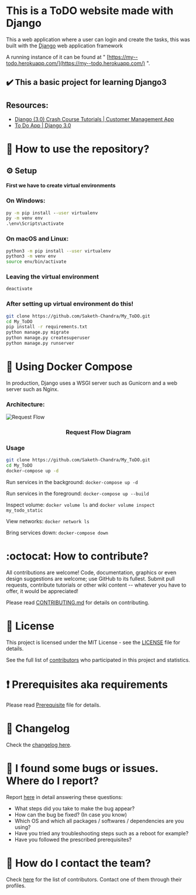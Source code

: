 # This is a ToDO website made with Django
This a web application where a user can login and create the tasks, this was built with the [Django](https://www.djangoproject.com/) web application framework

A running instance of it can be found at " 
[https://my--todo.herokuapp.com/](https://my--todo.herokuapp.com/) ".

## :heavy_check_mark: This a basic project for learning Django3
## Resources:
  * [Django (3.0) Crash Course Tutorials | Customer Management App](https://youtube.com/playlist?list=PL-51WBLyFTg2vW-_6XBoUpE7vpmoR3ztO)
  * [To Do App | Django 3.0](https://youtu.be/4RWFvXDUmjo)

# :book: How to use the repository?
## :gear: Setup

#### **First we have to create virtual environments**

### On Windows: 
```cmd
py -m pip install --user virtualenv
py -m venv env
.\env\Scripts\activate
```

### On macOS and Linux:
```bash
python3 -m pip install --user virtualenv
python3 -m venv env
source env/bin/activate
```
### Leaving the virtual environment
```bash
deactivate
```
### After setting up virtual environment do this!
``` bash
git clone https://github.com/Saketh-Chandra/My_ToDO.git
cd My_ToDO
pip install -r requirements.txt
python manage.py migrate
python manage.py createsuperuser
python manage.py runserver
```

# :whale: Using Docker Compose

In production, Django uses a WSGI server such as Gunicorn and a web server such as Nginx.

### Architecture:
 ![Request Flow](https://user-images.githubusercontent.com/46235445/129321910-9dbfa7d3-395d-41f7-8400-eba90c77605e.png)
<div align="center">
 <h3>Request Flow Diagram</h3>
</div>

### Usage

``` bash
git clone https://github.com/Saketh-Chandra/My_ToDO.git
cd My_ToDO
docker-compose up -d
```

Run services in the background:
`docker-compose up -d`

Run services in the foreground:
`docker-compose up --build`

Inspect volume:
`docker volume ls`
and
`docker volume inspect my_todo_static`

View networks:
`docker network ls`

Bring services down:
`docker-compose down`



# :octocat: How to contribute?

All contributions are welcome! Code, documentation, graphics or even design suggestions are welcome; use GitHub to its fullest. Submit pull requests, contribute tutorials or other wiki content -- whatever you have to offer, it would be appreciated!

Please read [CONTRIBUTING.md](CONTRIBUTING.md) for details on contributing.



# :scroll: License

This project is licensed under the MIT License - see the [LICENSE](LICENSE) file for details.


See the full list of [contributors](https://github.com/Saketh-Chandra/flask_basic/graphs/contributors) who participated in this project and statistics.

# :heavy_exclamation_mark: Prerequisites aka requirements

Please read [Prerequisite](Prerequisite.md) file for details.

# :scroll: Changelog

Check the [changelog here](https://github.com/Saketh-Chandra/My_ToDO/commits/master).

# :scroll: I found some bugs or issues. Where do I report?

Report [here](https://github.com/Saketh-Chandra/My_ToDO/issues/new) in detail answering these questions:

* What steps did you take to make the bug appear?
* How can the bug be fixed? (In case you know)
* Which OS and which all packages / softwares / dependencies are you using?
* Have you tried any troubleshooting steps such as a reboot for example?
* Have you followed the prescribed prerequisites?

# :scroll: How do I contact the team?

Check [here](https://github.com/Saketh-Chandra/My_ToDO/graphs/contributors) for the list of contributors. Contact one of them through their profiles.
